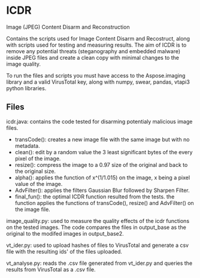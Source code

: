 # ICDR
Image (JPEG) Content Disarm and Reconstruction

Contains the scripts used for Image Content Disarm and Recostruct, along with scripts used for testing and measuring results.
The aim of ICDR is to remove any potential threats (steganography and embedded malware) inside JPEG files and create a clean copy with minimal changes to the image quality.

To run the files and scripts you must have access to the Aspose.imaging library and a valid VirusTotal key, along with numpy, swear, pandas, vtapi3 python libraries.

## Files
icdr.java: contains the code tested for disarming potentialy malicious image files.
* transCode(): creates a new image file with the same image but with no metadata.
* clean(): edit by a random value the 3 least significant bytes of the every pixel of the image.
* resize(): compress the image to a 0.97 size of the original and back to the original size.
* alpha(): applies the function of x^(1/1.015) on the image, x being a pixel value of the image.
* AdvFilter(): applies the filters Gaussian Blur followed by Sharpen Filter.
* final_fun(): the optimal ICDR function resulted from the tests. the function applies the functions of transCode(), resize() and AdvFilter() on the image file.

image_quality.py: used to measure the quality effects of the icdr functions on the tested images. The code compares the files in output_base as the original to the modifed images in output_base2.

vt_ider.py: used to upload hashes of files to VirusTotal and generate a csv file with the resulting ids' of the files uploaded.

vt_analyse.py: reads the .csv file generated from vt_ider.py and queries the results from VirusTotal as a .csv file.
